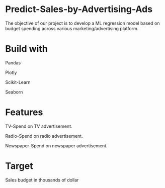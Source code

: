 # Predict-Sales-by-Advertising-Ads

The objective of our project is to develop a ML regression model based on budget spending across various marketing/advertising platform.


# Build with
Pandas

Plotly

Scikit-Learn

Seaborn

# Features
TV-Spend on TV advertisement.

Radio-Spend on radio advertisement.

Newspaper-Spend on newspaper advertisement.

# Target

Sales budget in thousands of dollar
